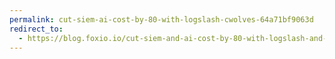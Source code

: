 ```yaml
---
permalink: cut-siem-ai-cost-by-80-with-logslash-cwolves-64a71bf9063d
redirect_to:
  - https://blog.foxio.io/cut-siem-and-ai-cost-by-80-with-logslash-and-cwolves
---
```

